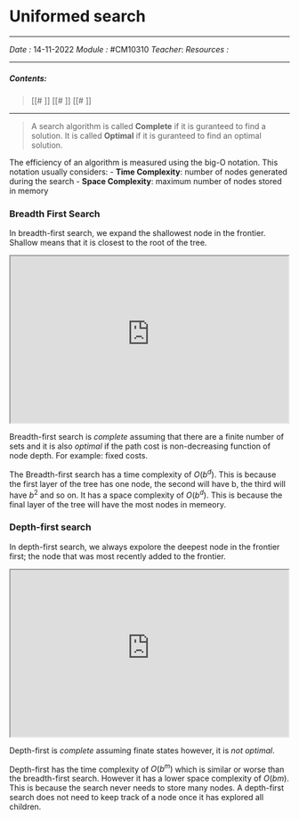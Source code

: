 # Uniformed search
---
*Date :*  14-11-2022 
*Module :* #CM10310 
*Teacher*: 
*Resources :*

---
##### Contents: 
> [[# ]]
> [[# ]]
> [[# ]]
> 
--- 
>A search algorithm is called **Complete** if it is guranteed to find a solution. 
>It is called **Optimal** if it is guranteed to find an optimal solution. 

The efficiency of an algorithm is measured using the big-O notation. This notation usually considers:
	- **Time Complexity**: number of nodes generated during the search
	- **Space Complexity**: maximum number of nodes stored in memory

### Breadth First Search
In breadth-first search, we expand the shallowest node in the frontier. Shallow means that it is closest to the root of the tree. 
<iframe 
		border = 0
		width=500
		height = 300
		src="https://s3-eu-west-1.amazonaws.com/engage-video-uk-transcoded/processed/bd9c5268-e672-4a41-be46-e5509c360cba/9b09cf8e2fb50f41b66af6ede61612febb8ac6656d968f4e1cddc74a4a505b3b/1080p.mp4"></iframe>

Breadth-first search is *complete* assuming that there are a finite number of sets and it is also *optimal* if the path cost is non-decreasing function of node depth. For example: fixed costs. 

The Breadth-first search has a time complexity of $O(b^d)$. This is because the first layer of the tree has one node, the second will have b, the third will have $b^2$ and so on.
It has a space complexity of $O(b^d)$. This is because the final layer of the tree will have the most nodes in memeory. 

### Depth-first search
In depth-first search, we always expolore the deepest node in the frontier first; the node that was most recently added to the frontier. 
<iframe 
		border = 0
		width=500
		height = 300
		src="https://s3-eu-west-1.amazonaws.com/engage-video-uk-transcoded/processed/f11a737c-9db6-46fe-8e7e-1411e21bba3f/3c604cdf0e91a48a2d7f85f8ebc7706130ca70dafda4198a6b68effa9d12d0d4/1080p.mp4"></iframe>

Depth-first is *complete* assuming finate states however, it is *not optimal*. 

Depth-first has the time complexity of $O(b^m)$ which is similar or worse than the breadth-first search. However it has a lower space complexity of $O(bm)$. This is because the search never needs to store many nodes. A depth-first search does not need to keep track of a node once it has explored all children. 
